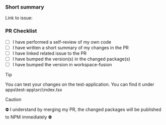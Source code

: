 ### Short summary

Link to issue:

### PR Checklist
- [ ] I have performed a self-review of my own code
- [ ] I have written a short summary of my changes in the PR
- [ ] I have linked related issue to the PR
- [ ] I have bumped the version(s) in the changed package(s)
- [ ] I have bumped the version in workspace-fusion

> [!TIP]
> You can test your changes on the test-application. You can find it under apps\test-app\src\index.tsx

> [!CAUTION]
> ⛔ I understand by merging my PR, the changed packages will be published to NPM immediately ⛔
